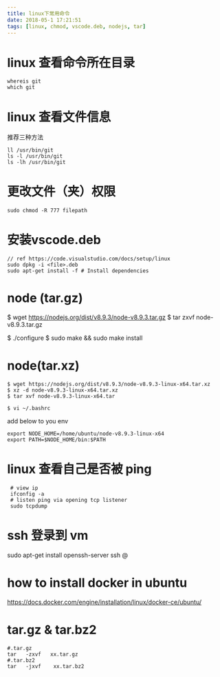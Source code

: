 ```yaml
---
title: linux下常用命令 
date: 2018-05-1 17:21:51
tags: [linux, chmod, vscode.deb, nodejs, tar]
---
```


# linux 查看命令所在目录
```
whereis git
which git
```

# linux 查看文件信息
推荐三种方法
```
ll /usr/bin/git
ls -l /usr/bin/git
ls -lh /usr/bin/git
```

# 更改文件（夹）权限
```
sudo chmod -R 777 filepath
```

# 安装vscode.deb
```
// ref https://code.visualstudio.com/docs/setup/linux
sudo dpkg -i <file>.deb
sudo apt-get install -f # Install dependencies
```

# node (tar.gz)
$ wget https://nodejs.org/dist/v8.9.3/node-v8.9.3.tar.gz
$ tar zxvf node-v8.9.3.tar.gz
<!-- sudo apt-get install gcc g++ -->
$ ./configure
$ sudo make && sudo make install

# node(tar.xz)
```
$ wget https://nodejs.org/dist/v8.9.3/node-v8.9.3-linux-x64.tar.xz
$ xz -d node-v8.9.3-linux-x64.tar.xz
$ tar xvf node-v8.9.3-linux-x64.tar

$ vi ~/.bashrc
```
add below to you env
```
export NODE_HOME=/home/ubuntu/node-v8.9.3-linux-x64
export PATH=$NODE_HOME/bin:$PATH
```


# linux 查看自己是否被 ping
```
 # view ip
 ifconfig -a
 # listen ping via opening tcp listener
 sudo tcpdump
```

# ssh 登录到 vm
sudo apt-get install openssh-server
ssh <name>@<ip>

#  how to install docker in ubuntu
https://docs.docker.com/engine/installation/linux/docker-ce/ubuntu/

# tar.gz & tar.bz2
```
#.tar.gz            
tar   -zxvf   xx.tar.gz
#.tar.bz2           
tar   -jxvf    xx.tar.bz2
```